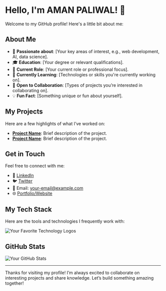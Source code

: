 # Hello, I'm AMAN PALIWAL! 👋

Welcome to my GitHub profile! Here's a little bit about me:

## About Me

- 🌟 **Passionate about**: [Your key areas of interest, e.g., web development, AI, data science].
- 🎓 **Education**: [Your degree or relevant qualifications].
- 💼 **Current Role**: [Your current role or professional focus].
- 🌱 **Currently Learning**: [Technologies or skills you're currently working on].
- 🤝 **Open to Collaboration**: [Types of projects you’re interested in collaborating on].
- 💡 **Fun Fact**: [Something unique or fun about yourself].

## My Projects

Here are a few highlights of what I’ve worked on:

- **[Project Name](link-to-project)**: Brief description of the project.
- **[Project Name](link-to-project)**: Brief description of the project.

## Get in Touch

Feel free to connect with me:

- 💼 [LinkedIn](your-linkedin-url)
- 🐦 [Twitter](your-twitter-url)
- 📧 Email: [your-email@example.com](mailto:your-email@example.com)
- 🌐 [Portfolio/Website](your-website-url)

## My Tech Stack

Here are the tools and technologies I frequently work with:

![Your Favorite Technology Logos](https://img.shields.io/badge/-Technology-Color?logo=TechnologyLogo&style=flat-square)

## GitHub Stats

![Your GitHub Stats](https://github-readme-stats.vercel.app/api?username=AMANPALIWAL&show_icons=true&theme=radical)

---

Thanks for visiting my profile! I’m always excited to collaborate on interesting projects and share knowledge. Let’s build something amazing together!
